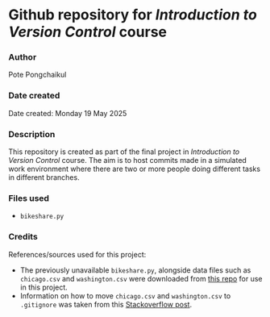 # Github repository for _Introduction to Version Control_ course

### Author
Pote Pongchaikul

### Date created
Date created: Monday 19 May 2025

### Description
This repository is created as part of the final project in _Introduction to Version Control_ course. The aim is to host commits made in a simulated work environment where there are two or more people doing different tasks in different branches.

### Files used
- `bikeshare.py`

### Credits
References/sources used for this project:

- The previously unavailable `bikeshare.py`, alongside data files such as `chicago.csv` and `washington.csv` were downloaded from [this repo](https://github.com/patrickbloomingdale/Udacity-Project-Explore-US-Bikeshare-Data/blob/master/bikeshare.py) for use in this project.
- Information on how to move `chicago.csv` and `washington.csv` to `.gitignore` was taken from this [Stackoverflow post](https://stackoverflow.com/questions/46383506/add-files-to-gitignore-directly-from-git-shell).

